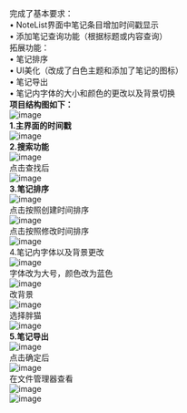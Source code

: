 完成了基本要求：    
• NoteList界面中笔记条目增加时间戳显示    
• 添加笔记查询功能（根据标题或内容查询）    
拓展功能：    
• 笔记排序    
• UI美化（改成了白色主题和添加了笔记的图标）    
• 笔记导出    
• 笔记内字体的大小和颜色的更改以及背景切换    
**项目结构图如下：**      
![image](./1.png)      
**1.主界面的时间戳**    
![image](./2.png)    
**2.搜索功能**    
![image](./3.png)    
点击查找后    
![image](./4.png)    
**3.笔记排序**    
![image](./5.png)    
点击按照创建时间排序    
![image](./6.png)    
点击按照修改时间排序    
![image](./7.png)    
4.笔记内字体以及背景更改    
![image](./8.png)    
字体改为大号，颜色改为蓝色    
![image](./9.png)    
改背景    
![image](./10.png)    
选择胖猫    
![image](./11.png)    
**5.笔记导出**    
![image](./12.png)    
点击确定后    
![image](./13.png)    
在文件管理器查看    
![image](./14.png)    
![image](./15.png)    
